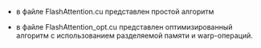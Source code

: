 - в файле FlashAttention.cu представлен простой алгоритм
  
- в файле FlashAttention_opt.cu представлен оптимизированный алгоритм с использованием разделяемой памяти и warp-операций.
